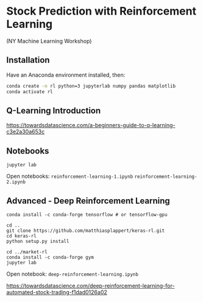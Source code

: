 # Stock Prediction with Reinforcement Learning
(NY Machine Learning Workshop)

## Installation
Have an Anaconda environment installed, then:

```bash
conda create -n rl python=3 jupyterlab numpy pandas matplotlib
conda activate rl
```

## Q-Learning Introduction
https://towardsdatascience.com/a-beginners-guide-to-q-learning-c3e2a30a653c

## Notebooks
```
jupyter lab
```

Open notebooks:
`reinforcement-learning-1.ipynb`
`reinforcement-learning-2.ipynb`

## Advanced - Deep Reinforcement Learning
```
conda install -c conda-forge tensorflow # or tensorflow-gpu

cd ..
git clone https://github.com/matthiasplappert/keras-rl.git
cd keras-rl
python setup.py install

cd ../market-rl
conda install -c conda-forge gym
jupyter lab
```

Open notebook: `deep-reinforcement-learning.ipynb`

https://towardsdatascience.com/deep-reinforcement-learning-for-automated-stock-trading-f1dad0126a02
